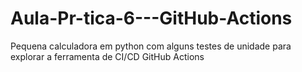 # Aula-Pr-tica-6---GitHub-Actions
Pequena calculadora em python com alguns testes de unidade para explorar a ferramenta de CI/CD GitHub Actions
